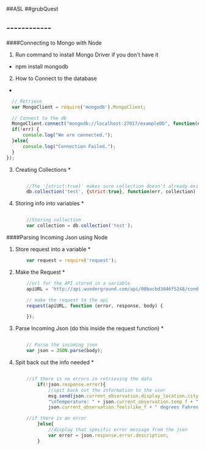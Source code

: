 ##ASL
##grubQuest
## ------------
####Connecting to Mongo with Node
1. Run command to install Mongo Driver if you don't have it
  * npm install mongodb
2. How to Connect to the database
  * 
  ```javascript
    // Retrieve
    var MongoClient = require('mongodb').MongoClient;

    // Connect to the db
    MongoClient.connect("mongodb://localhost:27017/exampleDb", function(err, db) {
    if(!err) {
    	console.log("We are connected.");
    }else{
    	console.log("Connection Failed.");
	}
  });
  ```
3.	Creating Collections
	* 
	```javascript

		//The '{strict:true}' makes sure collection doesn't already exist. If it already exists it will return with an error.
		db.collection('test', {strict:true}, function(err, collection) {});

	```
4.	Storing info into variables
	*
	```javascript

		//Storing collection
		var collection = db.collection('test');

	```


####Parsing Incoming Json using Node
1. Store request into a variable
	* 
	```javascript
		var request = require('request');
	```
2. Make the Request
	*
	```javascript
		//url for the API stored in a variable
		apiURL = 'http://api.wunderground.com/api/00bacbd3046f5248/conditions/q/'+zipcode+'.json';

		// make the request to the api
		request(apiURL, function (error, response, body) {

		});
	```
3. Parse Incoming Json (do this inside the request function)
	*
	```javascript

		// Parse the incoming json
		var json = JSON.parse(body);

	```
4. Spit back out the info needed
	*
	```javascript

		//if there is no errors in retrieving the data
			if(!json.response.error){
				//spit back out the information to the user
				msg.send(json.current_observation.display_location.city + ", " + json.current_observation.display_location.state_name + " on " + json.current_observation.local_time_rfc822 +
				"\nTemperature: " + json.current_observation.temp_f + " degrees Fahrenheit.\nFeels like: " +
				json.current_observation.feelslike_f + " degrees Fahrenheit.");

		//if there is an error
			}else{
				//display that specific error message from the json
				var error = json.response.error.description;
			}

	```